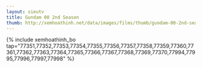 ```yaml
---
layout: sieutv
title: Gundam 00 2nd Season
thumb: http://xemhoathinh.net/data/images/films/thumb/gundam-00-2nd-season-gundam-00-2nd-season-2012.jpg
---
```

{% include xemhoathinh_bo tap="77351,77352,77353,77354,77355,77356,77357,77358,77359,77360,77361,77362,77363,77364,77365,77366,77367,77368,77369,77370,77994,77995,77996,77997,77998" %} 
